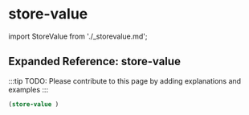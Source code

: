# store-value

import StoreValue from './_storevalue.md';

<StoreValue />

## Expanded Reference: store-value

:::tip
TODO: Please contribute to this page by adding explanations and examples
:::

```lisp
(store-value )
```
